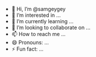 - 👋 Hi, I’m @samgeygey
- 👀 I’m interested in ...
- 🌱 I’m currently learning ...
- 💞️ I’m looking to collaborate on ...
- 📫 How to reach me ...
- 😄 Pronouns: ...
- ⚡ Fun fact: ...

<!---
samgeygey/samgeygey is a ✨ special ✨ repository because its `README.md` (this file) appears on your GitHub profile.
You can click the Preview link to take a look at your changes.
--->
